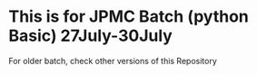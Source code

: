 # This is for JPMC Batch (python Basic) 27July-30July 

For older batch, check other versions of this Repository